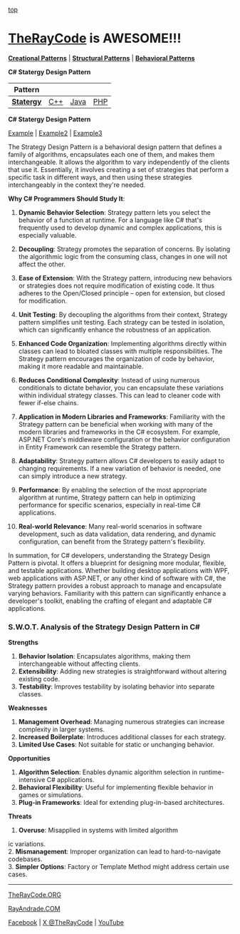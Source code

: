 [top](../README.md)

# [TheRayCode](../../../README.md) is AWESOME!!!

**[Creational Patterns](../../Creational/README.md)** | **[Structural Patterns](../../Structural/README.md)** | **[Behavioral Patterns](../README.md)**

**C# Statergy Design Pattern**

|Pattern|   |   |   |
|---|---|---|---|
| [**Statergy**](README.md) | [C++](../../../CPP/Behavioral/Statergy/README.md) | [Java](../../../Java/Behavioral/Statergy/README.md) | [PHP](../../../PHP/Behavioral/Statergy/README.md) |

**C# Statergy Design Pattern**

[Example](Example/README.md) | [Example2](Example2/README.md) | [Example3](Example3/README.md)

The Strategy Design Pattern is a behavioral design pattern that defines a family of algorithms, encapsulates each one of them, and makes them interchangeable. It allows the algorithm to vary independently of the clients that use it. Essentially, it involves creating a set of strategies that perform a specific task in different ways, and then using these strategies interchangeably in the context they're needed.

**Why C# Programmers Should Study It**:

1. **Dynamic Behavior Selection**: Strategy pattern lets you select the behavior of a function at runtime. For a language like C# that's frequently used to develop dynamic and complex applications, this is especially valuable.

2. **Decoupling**: Strategy promotes the separation of concerns. By isolating the algorithmic logic from the consuming class, changes in one will not affect the other.

3. **Ease of Extension**: With the Strategy pattern, introducing new behaviors or strategies does not require modification of existing code. It thus adheres to the Open/Closed principle – open for extension, but closed for modification.

4. **Unit Testing**: By decoupling the algorithms from their context, Strategy pattern simplifies unit testing. Each strategy can be tested in isolation, which can significantly enhance the robustness of an application.

5. **Enhanced Code Organization**: Implementing algorithms directly within classes can lead to bloated classes with multiple responsibilities. The Strategy pattern encourages the organization of code by behavior, making it more readable and maintainable.

6. **Reduces Conditional Complexity**: Instead of using numerous conditionals to dictate behavior, you can encapsulate these variations within individual strategy classes. This can lead to cleaner code with fewer if-else chains.

7. **Application in Modern Libraries and Frameworks**: Familiarity with the Strategy pattern can be beneficial when working with many of the modern libraries and frameworks in the C# ecosystem. For example, ASP.NET Core's middleware configuration or the behavior configuration in Entity Framework can resemble the Strategy pattern.

8. **Adaptability**: Strategy pattern allows C# developers to easily adapt to changing requirements. If a new variation of behavior is needed, one can simply introduce a new strategy.

9. **Performance**: By enabling the selection of the most appropriate algorithm at runtime, Strategy pattern can help in optimizing performance for specific scenarios, especially in real-time C# applications.

10. **Real-world Relevance**: Many real-world scenarios in software development, such as data validation, data rendering, and dynamic configuration, can benefit from the Strategy pattern's flexibility.

In summation, for C# developers, understanding the Strategy Design Pattern is pivotal. It offers a blueprint for designing more modular, flexible, and testable applications. Whether building desktop applications with WPF, web applications with ASP.NET, or any other kind of software with C#, the Strategy pattern provides a robust approach to manage and encapsulate varying behaviors. Familiarity with this pattern can significantly enhance a developer's toolkit, enabling the crafting of elegant and adaptable C# applications.


### **S.W.O.T. Analysis of the Strategy Design Pattern in C#**

**Strengths**  
1. **Behavior Isolation**: Encapsulates algorithms, making them interchangeable without affecting clients.  
2. **Extensibility**: Adding new strategies is straightforward without altering existing code.  
3. **Testability**: Improves testability by isolating behavior into separate classes.

**Weaknesses**  
1. **Management Overhead**: Managing numerous strategies can increase complexity in larger systems.  
2. **Increased Boilerplate**: Introduces additional classes for each strategy.  
3. **Limited Use Cases**: Not suitable for static or unchanging behavior.

**Opportunities**  
1. **Algorithm Selection**: Enables dynamic algorithm selection in runtime-intensive C# applications.  
2. **Behavioral Flexibility**: Useful for implementing flexible behavior in games or simulations.  
3. **Plug-in Frameworks**: Ideal for extending plug-in-based architectures.

**Threats**  
1. **Overuse**: Misapplied in systems with limited algorithm

ic variations.  
2. **Mismanagement**: Improper organization can lead to hard-to-navigate codebases.  
3. **Simpler Options**: Factory or Template Method might address certain use cases.

---

[TheRayCode.ORG](https://www.TheRayCode.org)

[RayAndrade.COM](https://www.RayAndrade.com)

[Facebook](https://www.facebook.com/TheRayCode/) | [X @TheRayCode](https://www.x.com/TheRayCode/) | [YouTube](https://www.youtube.com/TheRayCode/)
